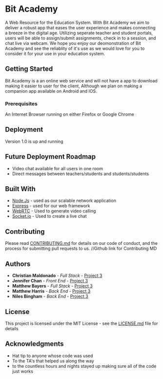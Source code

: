 # Bit Academy

A Web Resource for the Education System. With Bit Academy we aim to deliver a robust app that eases the user experience and makes connecting a breeze in the digital age. Utilizing seperate teacher and student portals, users will be able to assign/submit assignments, check in to a session, and chat live via webcam. We hope you enjoy our deomonstration of Bit Academy and see the reliablity of it's use as we would love for you to consider it for your use in your education system.  

## Getting Started

Bit Academy is a an online web service and will not have a app to download making it easier to user for the client, Although we plan on making a companion app available on Android and IOS.

### Prerequisites

An Internet Browser running on either Firefox or Google Chrome

## Deployment

Version 1.0 is up and running

## Future Deployment Roadmap

* Video chat available for all users in one room
* Direct messages between teachers/students and students/students


## Built With

* [Node.Js](https://nodejs.org/en/) - used as our scalable network application
* [Express](https://expressjs.com/) - used for our web framework
* [WebRTC](https://webrtc.org/) - Used to generate video calling
* [Socket.io](https://socket.io/) - Used to create a live chat

## Contributing

Please read [CONTRIBUTING.md](https:// ) for details on our code of conduct, and the process for submitting pull requests to us. //Github link for Contributing MD

## Authors

* **Christian Maldonado** - *Full Stack* - [Project 3](https://github.com/christianlMaldonado/Project3)
* **Jennifer Chan** - *Front End* - [Project 3](https://github.com/christianlMaldonado/Project3)
* **Matthew Bayers** - *Full Stack* - [Project 3](https://github.com/christianlMaldonado/Project3)
* **Matthew Harris** - *Back End* - [Project 3](https://github.com/christianlMaldonado/Project3)
* **Niles Bingham** - *Back End* - [Project 3](https://github.com/christianlMaldonado/Project3)

## License

This project is licensed under the MIT License - see the [LICENSE.md](LICENSE.md) file for details

## Acknowledgments

* Hat tip to anyone whose code was used
* To the TA's that helped us along the way
* to the countless hours and nights stayed up making sure all of the code just works
